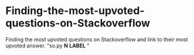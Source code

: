 # Finding-the-most-upvoted-questions-on-Stackoverflow
Finding the most upvoted questions on Stackoverflow and link to their most upvoted answer. "so.py **N** **LABEL** "
